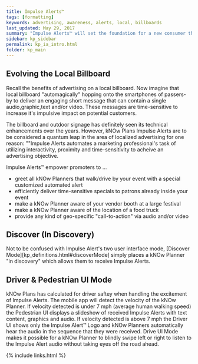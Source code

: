```yaml
---
title: Impulse Alerts™
tags: [formatting]
keywords: advertising, awareness, alerts, local, billboards
last_updated: May 29, 2017
summary: "Impulse Alerts™ will set the foundation for a new consumer thought process of local awareness."
sidebar: kp_sidebar
permalink: kp_ia_intro.html
folder: kp_main
---
```


## Evolving the Local Billboard
Recall the benefits of advertising on a local billboard.
Now imagine that local billboard "automagically" hopping onto the smartphones of passers-by to deliver an engaging short message that can contain a single audio,graphic,text and/or video.  These messages are time-sensitive to increase it's impulsive impact on potential customers.

The billboard and outdoor signage has definitely seen its technical enhancements over the years.  However, kNOw Plans Impulse Alerts are to be considered a quantum leap in the area of localized advertising for one reason:
""Impulse Alerts automates a marketing professional's task of utilizing interactivity, proximity and time-sensitivity to acheive an advertising objective.

Impulse Alerts™ empower promoters to ...

* greet all kNOw Planners that walk/drive by your event with a special customized automated alert
* efficiently deliver time-sensitive specials to patrons already inside your event
* make a kNOw Planner aware of your vendor booth at a large festival
* make a kNOw Planner aware of the location of a food truck
* provide any kind of geo-specific "call-to-action" via audio and/or video

## Discover (In Discovery)
Not to be confused with Impulse Alert's two user interface mode, [Discover Mode][kp_definitions.html#discoverMode] simply places a kNOw Planner "in discovery" which allows them to receive Impulse Alerts.

## Driver & Pedestrian UI Mode
kNOw Plans has calculated for driver saftey when handling the excitement of Impulse Alerts.  The mobile app will detect the velocity of the kNOw Planner. If velocity detected is under 7 mph (average human walking speed) the Pedestrian UI displays a slideshow of received Impulse Alerts with text content, graphics and audio.  If velocity detected is above 7 mph the Driver UI shows only the Impulse Alert™ Logo and kNOw Planners automatically hear the audio in the sequence that they were received. Drive UI Mode makes it possible for a kNOw Planner to blindly swipe left or
right to listen to the Impulse Alert audio without taking eyes off the road ahead.

{% include links.html %}